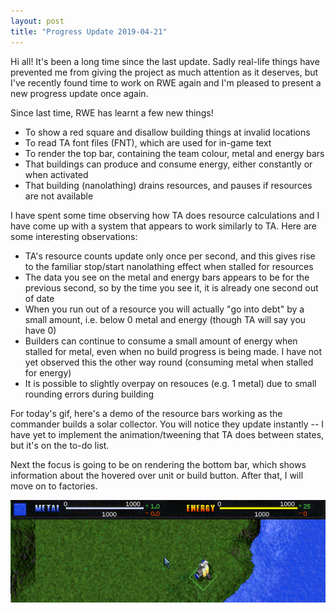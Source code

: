 ```yaml
---
layout: post
title: "Progress Update 2019-04-21"
---
```


Hi all! It's been a long time since the last update.
Sadly real-life things have prevented me from giving the project
as much attention as it deserves,
but I've recently found time to work on RWE again
and I'm pleased to present a new progress update once again.

Since last time, RWE has learnt a few new things!

- To show a red square and disallow building things at invalid locations
- To read TA font files (FNT), which are used for in-game text
- To render the top bar, containing the team colour, metal and energy bars
- That buildings can produce and consume energy, either constantly or when activated
- That building (nanolathing) drains resources, and pauses if resources are not available

I have spent some time observing how TA does resource calculations and I have come up with a system that appears to work similarly to TA. Here are some interesting observations:

- TA's resource counts update only once per second, and this gives rise to the familiar stop/start nanolathing effect when stalled for resources
- The data you see on the metal and energy bars appears to be for the previous second, so by the time you see it, it is already one second out of date
- When you run out of a resource you will actually "go into debt" by a small amount, i.e. below 0 metal and energy (though TA will say you have 0)
- Builders can continue to consume a small amount of energy when stalled for metal, even when no build progress is being made. I have not yet observed this the other way round (consuming metal when stalled for energy)
- It is possible to slightly overpay on resouces (e.g. 1 metal) due to small rounding errors during building


For today's gif, here's a demo of the resource bars working as the commander builds a solar collector. You will notice they update instantly -- I have yet to implement the animation/tweening that TA does between states, but it's on the to-do list.

Next the focus is going to be on rendering the bottom bar, which shows information about the hovered over unit or build button. After that, I will move on to factories. 

![2019-04-21-progress](/pics/progress-2019-04-21.gif)

